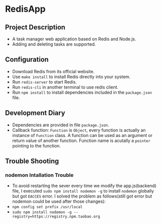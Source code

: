 # RedisApp

## Project Description
- A task manager web application based on Redis and Node.js.
- Adding and deleting tasks are supported.

## Configuration
- Download Redis from its official website.
- Use `make install` to install Redis directly into your system.
- Run `redis-server` to start Redis.
- Run `redis-cli` in another terminal to use redis client.
- Run `npm install` to install dependencies included in the `package.json` file.

## Development Diary
- Dependencies are provided in file `package.json`.
- Callback function: `Function` is `Object`, every function is actually an instance of `Function` class. A function can be used as an argument or return value of another function. Function name is acutally a `pointer` pointing to the function.

## Trouble Shooting

### nodemon Intallation Trouble
- To avoid restarting the sever every time we modify the app.js(backend) file, I executed `sudo npm install nodemon -g` to install `nodemon` globally but got `EACCES` error. I solved the problem as follows(still got error but nodemon could be used after those changes):
- `npm config set prefix /usr/local`
- `sudo npm install nodemon -g --registry=https://registry.npm.taobao.org`
